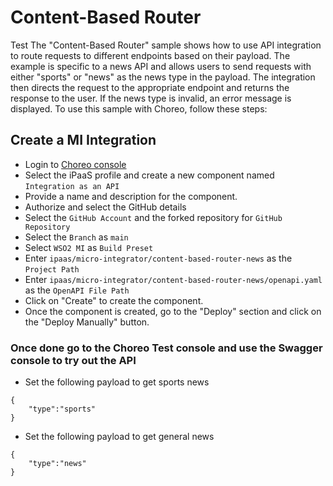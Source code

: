 # Content-Based Router
Test
The "Content-Based Router" sample shows how to use API integration to route requests to different endpoints based on
their payload. The example is specific to a news API and allows users to send requests with either "sports" or "news" as
the news type in the payload. The integration then directs the request to the appropriate endpoint and returns the
response to the user. If the news type is invalid, an error message is displayed. To use this sample with Choreo, follow
these steps:

## Create a MI Integration
- Login to [Choreo console](https://console.choreo.dev/)
- Select the iPaaS profile and create a new component named `Integration as an API`
- Provide a name and description for the component.
- Authorize and select the GitHub details
- Select the `GitHub Account` and the forked repository for `GitHub Repository`
- Select the `Branch` as `main`
- Select `WSO2 MI` as `Build Preset`
- Enter `ipaas/micro-integrator/content-based-router-news` as the `Project Path`
- Enter `ipaas/micro-integrator/content-based-router-news/openapi.yaml` as the `OpenAPI File Path`
- Click on "Create" to create the component.
- Once the component is created, go to the "Deploy" section and click on the "Deploy Manually" button.

### Once done go to the Choreo Test console and use the Swagger console to try out the API
- Set the following payload to get sports news
```
{
    "type":"sports"
}
```

- Set the following payload to get general news
```
{
    "type":"news"
}
```
